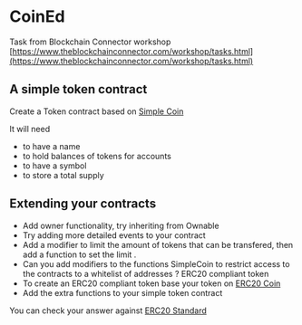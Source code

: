 # CoinEd

Task from Blockchain Connector workshop
[https://www.theblockchainconnector.com/workshop/tasks.html](https://www.theblockchainconnector.com/workshop/tasks.html)

## A simple token contract
Create a Token contract based on [Simple Coin](https://www.theblockchainconnector.com/workshop/contracts/SimpleCoin.sol)

It will need
- to have a name
- to hold balances of tokens for accounts
- to have a symbol
- to store a total supply

## Extending your contracts

- Add owner functionality, try inheriting from Ownable
- Try adding more detailed events to your contract
- Add a modifier to limit the amount of tokens that can be transfered, then add a function to set the limit .
- Can you add modifiers to the functions SimpleCoin to restrict access to the contracts to a whitelist of addresses ?
ERC20 compliant token
- To create an ERC20 compliant token base your token on [ERC20 Coin](https://www.theblockchainconnector.com/workshop/contracts/ERC20Coin.sol)
- Add the extra functions to your simple token contract

You can check your answer against [ERC20 Standard](https://theethereum.wiki/w/index.php/ERC20_Token_Standard)